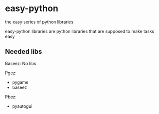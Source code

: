 # easy-python
the easy series of python libraries

easy-python libraries are python libraries that are supposed to make tasks easy

## Needed libs
Baseez:
  No libs

Pgez:
 * pygame
 * baseez

Pbez:
 * pyautogui
